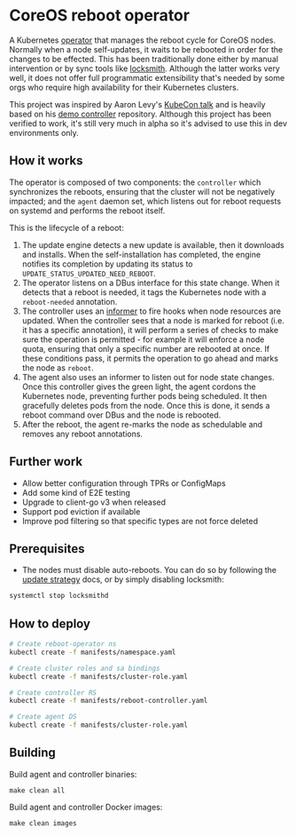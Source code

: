 # CoreOS reboot operator

A Kubernetes [operator](https://coreos.com/blog/introducing-operators.html) that manages the reboot cycle for CoreOS nodes. Normally when a node self-updates, it waits to be rebooted in order for the changes to be effected. This has been traditionally done either by manual intervention or by sync tools like [locksmith](https://github.com/coreos/locksmith). Although the latter works very well, it does not offer full programmatic extensibility that's needed by some orgs who require high availability for their Kubernetes clusters.

This project was inspired by Aaron Levy's [KubeCon talk](https://www.youtube.com/watch?v=_BuqPMlXfpE) and is heavily based on his [demo controller](https://github.com/aaronlevy/kube-controller-demo) repository. Although this project has been verified to work, it's still very much in alpha so it's advised to use this in dev environments only.

## How it works

The operator is composed of two components: the `controller` which synchronizes the reboots, ensuring that the cluster will not be negatively impacted; and the `agent` daemon set, which listens out for reboot requests on systemd and performs the reboot itself.

This is the lifecycle of a reboot:

1. The update engine detects a new update is available, then it downloads and installs. When the self-installation has completed, the engine notifies its  completion by updating its status to `UPDATE_STATUS_UPDATED_NEED_REBOOT`.
2. The operator listens on a DBus interface for this state change. When it detects that a reboot is needed, it tags the Kubernetes node with a  `reboot-needed` annotation.
3. The controller uses an [informer](http://jayunit100.blogspot.de/2015/10/kubernetes-informers-controllers.html) to fire hooks when node resources are updated. When the controller sees that a node is marked for reboot (i.e. it has a specific annotation), it will perform a series of checks to make sure the operation is permitted - for example it will enforce a node quota, ensuring that only a specific number are rebooted at once. If these conditions pass, it permits the operation to go ahead and marks the node as `reboot`.
4. The agent also uses an informer to listen out for node state changes. Once this controller gives the green light, the agent cordons the Kubernetes node, preventing further pods being scheduled. It then gracefully deletes pods from the node. Once this is done, it sends a reboot command over DBus and the node is rebooted.
5. After the reboot, the agent re-marks the node as schedulable and removes any reboot annotations.

## Further work

- Allow better configuration through TPRs or ConfigMaps
- Add some kind of E2E testing
- Upgrade to client-go v3 when released
- Support pod eviction if available
- Improve pod filtering so that specific types are not force deleted

## Prerequisites

- The nodes must disable auto-reboots. You can do so by following the [update strategy](https://coreos.com/os/docs/latest/update-strategies.html) docs, or by simply disabling locksmith:

```bash
systemctl stop locksmithd
```

## How to deploy

```bash
# Create reboot-operator ns
kubectl create -f manifests/namespace.yaml

# Create cluster roles and sa bindings
kubectl create -f manifests/cluster-role.yaml

# Create controller RS
kubectl create -f manifests/reboot-controller.yaml

# Create agent DS
kubectl create -f manifests/cluster-role.yaml
```

## Building

Build agent and controller binaries:

`make clean all`

Build agent and controller Docker images:

`make clean images`
